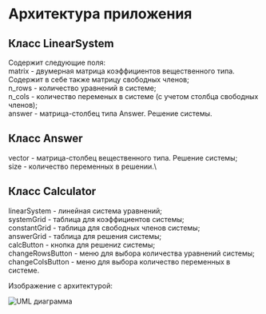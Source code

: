 # Архитектура приложения

## Класс LinearSystem
Содержит следующие поля:\
matrix - двумерная матрица коэффициентов вещественного типа. Содержит в себе также матрицу свободных членов;\
n_rows - количество уравнений в системе;\
n_cols - количество переменых в системе (с учетом столбца свободных членов);\
answer - матрица-столбец типа Answer. Решение системы.

## Класс Answer
vector - матрица-столбец вещественного типа. Решение системы;\
size - количество переменных в решении.\

## Класс Calculator
linearSystem - линейная система уравнений; \
systemGrid - таблица для коэффициентов системы; \
constantGrid - таблица для свободных членов системы; \
answerGrid - таблица для решения системы;\
calcButton - кнопка для решениz системы;\
changeRowsButton - меню для выбора количества уравнений системы;\
changeColsButton - меню для выбора количество переменных в системе.

Изображение с архитектурой:

![UML диаграмма]([/assets/docs/uml_diagram.png](https://github.com/Pivosaurus-Co/Application-for-solving-system-of-linear-equations/blob/6c4e428d9e2ac45ec762277ad8ecda76c6d6eaa3/docs/uml_diagram.png))
